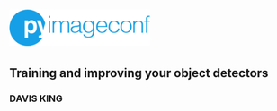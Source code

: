# <img src='../../readme/pyimageconf_logo.png' width=250>

## Training and improving your object detectors
### DAVIS KING